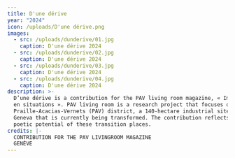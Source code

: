 ```yaml
---
title: D'une dérive
year: "2024"
icon: /uploads/D'une dérive.png
images:
  - src: /uploads/dunderive/01.jpg
    caption: D'une dérive 2024
  - src: /uploads/dunderive/02.jpg
    caption: D'une dérive 2024
  - src: /uploads/dunderive/03.jpg
    caption: D'une dérive 2024
  - src: /uploads/dunderive/04.jpg
    caption: D'une dérive 2024
description: >-
  D’une dérive is a contribution for the PAV living room magazine, « Imaginaires
  en situations ». PAV living room is a research project that focuses on the
  Praille-Acacias-Vernets (PAV) district, a 140-hectare industrial site in
  Geneva that is currently being transformed. The contribution reflects on the
  poetic potential of these transition places.
credits: |-
  CONTRIBUTION FOR THE PAV LIVINGROOM MAGAZINE
  GENÈVE
---
```


